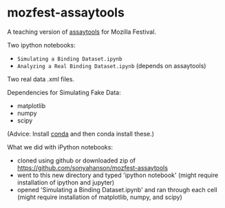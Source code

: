 # mozfest-assaytools
A teaching version of [assaytools](https://github.com/choderalab/assaytools) for Mozilla Festival.

Two ipython notebooks:
 - `Simulating a Binding Dataset.ipynb`
 - `Analyzing a Real Binding Dataset.ipynb` (depends on assaytools)

Two real data .xml files.

Dependencies for Simulating Fake Data:
 - matplotlib
 - numpy
 - scipy

(Advice: Install [conda](http://conda.pydata.org/docs/install/quick.html) and then conda install these.)

What we did with iPython notebooks:
 - cloned using github or downloaded zip of https://github.com/sonyahanson/mozfest-assaytools
 - went to this new directory and typed 'ipython notebook' (might require installation of ipython and jupyter)
 - opened 'Simulating a Binding Dataset.ipynb' and ran through each cell (might require installation of matplotlib, numpy, and scipy)
